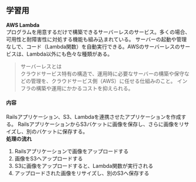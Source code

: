 ## 学習用
**AWS Lambda**  
プログラムを用意するだけで構築できるサーバーレスのサービス。多くの場合、可用性と耐障害性に対処する機能も組み込まれている。
サーバーの起動や管理なしで、コード（Lambda関数）を自動実行できる。AWSのサーバーレスのサービスは、Lambda以外にも色々な種類がある。
> サーバーレスとは  
> クラウドサービス特有の構造で、運用時に必要なサーバーの構築や保守などの管理を、クラウドサービス側（AWS）に任せる仕組みのこと。
> インフラの構築や運用にかかるコストを抑えられる。

#### 内容
Railsアプリケーション、S3、Lambdaを連携させたアプリケーションを作成する。
RailsアプリケーションからS3バケットに画像を保存し、さらに画像をリサイズし、別のバケットに保存する。  
**処理の流れ**
1. Railsアプリケーションで画像をアップロードする
2. 画像をS3へアップロードする
3. S3に画像をアップロードすると、Lambda関数が実行される
4. アップロードされた画像をリサイズし、別のS3へ保存する